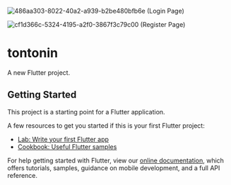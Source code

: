 ![486aa303-8022-40a2-a939-b2be480bfb6e](https://user-images.githubusercontent.com/72596068/123121176-26a8ff00-d46f-11eb-98fe-4534fff7f2ed.JPG)
(Login Page)

![cf1d366c-5324-4195-a2f0-3867f3c79c00](https://user-images.githubusercontent.com/72596068/123121338-49d3ae80-d46f-11eb-83e5-2981d887f508.JPG)
(Register Page)

# tontonin

A new Flutter project.

## Getting Started

This project is a starting point for a Flutter application.

A few resources to get you started if this is your first Flutter project:

- [Lab: Write your first Flutter app](https://flutter.dev/docs/get-started/codelab)
- [Cookbook: Useful Flutter samples](https://flutter.dev/docs/cookbook)

For help getting started with Flutter, view our
[online documentation](https://flutter.dev/docs), which offers tutorials,
samples, guidance on mobile development, and a full API reference.

